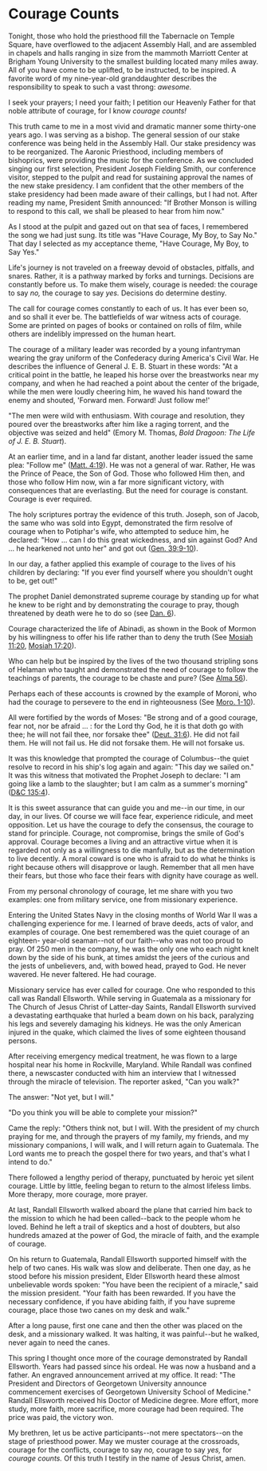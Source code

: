 # Courage Counts

Tonight, those who hold the priesthood fill the Tabernacle on Temple Square,
have overflowed to the adjacent Assembly Hall, and are assembled in chapels
and halls ranging in size from the mammoth Marriott Center at Brigham Young
University to the smallest building located many miles away. All of you have
come to be uplifted, to be instructed, to be inspired. A favorite word of my
nine-year-old granddaughter describes the responsibility to speak to such a
vast throng: _awesome._

I seek your prayers; I need your faith; I petition our Heavenly Father for
that noble attribute of courage, for I know _courage counts!_

This truth came to me in a most vivid and dramatic manner some thirty-one
years ago. I was serving as a bishop. The general session of our stake
conference was being held in the Assembly Hall. Our stake presidency was to be
reorganized. The Aaronic Priesthood, including members of bishoprics, were
providing the music for the conference. As we concluded singing our first
selection, President Joseph Fielding Smith, our conference visitor, stepped to
the pulpit and read for sustaining approval the names of the new stake
presidency. I am confident that the other members of the stake presidency had
been made aware of their callings, but I had not. After reading my name,
President Smith announced: "If Brother Monson is willing to respond to this
call, we shall be pleased to hear from him now."

As I stood at the pulpit and gazed out on that sea of faces, I remembered the
song we had just sung. Its title was "Have Courage, My Boy, to Say No." That
day I selected as my acceptance theme, "Have Courage, My Boy, to Say Yes."

Life's journey is not traveled on a freeway devoid of obstacles, pitfalls, and
snares. Rather, it is a pathway marked by forks and turnings. Decisions are
constantly before us. To make them wisely, courage is needed: the courage to
say _no,_ the courage to say _yes._ Decisions do determine destiny.

The call for courage comes constantly to each of us. It has ever been so, and
so shall it ever be. The battlefields of war witness acts of courage. Some are
printed on pages of books or contained on rolls of film, while others are
indelibly impressed on the human heart.

The courage of a military leader was recorded by a young infantryman wearing
the gray uniform of the Confederacy during America's Civil War. He describes
the influence of General J. E. B. Stuart in these words: "At a critical point
in the battle, he leaped his horse over the breastworks near my company, and
when he had reached a point about the center of the brigade, while the men
were loudly cheering him, he waved his hand toward the enemy and shouted,
'Forward men. Forward! Just follow me!'

"The men were wild with enthusiasm. With courage and resolution, they poured
over the breastworks after him like a raging torrent, and the objective was
seized and held" (Emory M. Thomas, _Bold Dragoon: The Life of J. E. B.
Stuart_).

At an earlier time, and in a land far distant, another leader issued the same
plea: "Follow me" ([Matt.
4:19](https://www.lds.org/scriptures/nt/matt/4.19?lang=eng#18)). He was not a
general of war. Rather, He was the Prince of Peace, the Son of God. Those who
followed Him then, and those who follow Him now, win a far more significant
victory, with consequences that are everlasting. But the need for courage is
constant. Courage is ever required.

The holy scriptures portray the evidence of this truth. Joseph, son of Jacob,
the same who was sold into Egypt, demonstrated the firm resolve of courage
when to Potiphar's wife, who attempted to seduce him, he declared: "How ... can
I do this great wickedness, and sin against God? And ... he hearkened not unto
her" and got out ([Gen.
39:9-10](https://www.lds.org/scriptures/ot/gen/39.9-10?lang=eng#8)).

In our day, a father applied this example of courage to the lives of his
children by declaring: "If you ever find yourself where you shouldn't ought to
be, get out!"

The prophet Daniel demonstrated supreme courage by standing up for what he
knew to be right and by demonstrating the courage to pray, though threatened
by death were he to do so (see [Dan.
6](https://www.lds.org/scriptures/ot/dan/6.title?lang=eng)).

Courage characterized the life of Abinadi, as shown in the Book of Mormon by
his willingness to offer his life rather than to deny the truth (See [Mosiah
11:20](https://www.lds.org/scriptures/bofm/mosiah/11.20?lang=eng#19), [Mosiah
17:20](https://www.lds.org/scriptures/bofm/mosiah/17.20?lang=eng#19)).

Who can help but be inspired by the lives of the two thousand stripling sons
of Helaman who taught and demonstrated the need of courage to follow the
teachings of parents, the courage to be chaste and pure? (See [Alma
56](https://www.lds.org/scriptures/bofm/alma/56.title?lang=eng)).

Perhaps each of these accounts is crowned by the example of Moroni, who had
the courage to persevere to the end in righteousness (See [Moro.
1-10](https://www.lds.org/scriptures/bofm/moro/1.title?lang=eng)).

All were fortified by the words of Moses: "Be strong and of a good courage,
fear not, nor be afraid ... : for the Lord thy God, he it is that doth go with
thee; he will not fail thee, nor forsake thee" ([Deut.
31:6](https://www.lds.org/scriptures/ot/deut/31.6?lang=eng#5)). He did not
fail them. He will not fail us. He did not forsake them. He will not forsake
us.

It was this knowledge that prompted the courage of Columbus--the quiet resolve
to record in his ship's log again and again: "This day we sailed on." It was
this witness that motivated the Prophet Joseph to declare: "I am going like a
lamb to the slaughter; but I am calm as a summer's morning" ([D&amp;C
135:4](https://www.lds.org/scriptures/dc-testament/dc/135.4?lang=eng#3)).

It is this sweet assurance that can guide you and me--in our time, in our day,
in our lives. Of course we will face fear, experience ridicule, and meet
opposition. Let us have the courage to defy the consensus, the courage to
stand for principle. Courage, not compromise, brings the smile of God's
approval. Courage becomes a living and an attractive virtue when it is
regarded not only as a willingness to die manfully, but as the determination
to live decently. A moral coward is one who is afraid to do what he thinks is
right because others will disapprove or laugh. Remember that all men have
their fears, but those who face their fears with dignity have courage as well.

From my personal chronology of courage, let me share with you two examples:
one from military service, one from missionary experience.

Entering the United States Navy in the closing months of World War II was a
challenging experience for me. I learned of brave deeds, acts of valor, and
examples of courage. One best remembered was the quiet courage of an eighteen-
year-old seaman--not of our faith--who was not too proud to pray. Of 250 men
in the company, he was the only one who each night knelt down by the side of
his bunk, at times amidst the jeers of the curious and the jests of
unbelievers, and, with bowed head, prayed to God. He never wavered. He never
faltered. He had courage.

Missionary service has ever called for courage. One who responded to this call
was Randall Ellsworth. While serving in Guatemala as a missionary for The
Church of Jesus Christ of Latter-day Saints, Randall Ellsworth survived a
devastating earthquake that hurled a beam down on his back, paralyzing his
legs and severely damaging his kidneys. He was the only American injured in
the quake, which claimed the lives of some eighteen thousand persons.

After receiving emergency medical treatment, he was flown to a large hospital
near his home in Rockville, Maryland. While Randall was confined there, a
newscaster conducted with him an interview that I witnessed through the
miracle of television. The reporter asked, "Can you walk?"

The answer: "Not yet, but I will."

"Do you think you will be able to complete your mission?"

Came the reply: "Others think not, but I will. With the president of my church
praying for me, and through the prayers of my family, my friends, and my
missionary companions, I will walk, and I will return again to Guatemala. The
Lord wants me to preach the gospel there for two years, and that's what I
intend to do."

There followed a lengthy period of therapy, punctuated by heroic yet silent
courage. Little by little, feeling began to return to the almost lifeless
limbs. More therapy, more courage, more prayer.

At last, Randall Ellsworth walked aboard the plane that carried him back to
the mission to which he had been called--back to the people whom he loved.
Behind he left a trail of skeptics and a host of doubters, but also hundreds
amazed at the power of God, the miracle of faith, and the example of courage.

On his return to Guatemala, Randall Ellsworth supported himself with the help
of two canes. His walk was slow and deliberate. Then one day, as he stood
before his mission president, Elder Ellsworth heard these almost unbelievable
words spoken: "You have been the recipient of a miracle," said the mission
president. "Your faith has been rewarded. If you have the necessary
confidence, if you have abiding faith, if you have supreme courage, place
those two canes on my desk and walk."

After a long pause, first one cane and then the other was placed on the desk,
and a missionary walked. It was halting, it was painful--but he walked, never
again to need the canes.

This spring I thought once more of the courage demonstrated by Randall
Ellsworth. Years had passed since his ordeal. He was now a husband and a
father. An engraved announcement arrived at my office. It read: "The President
and Directors of Georgetown University announce commencement exercises of
Georgetown University School of Medicine." Randall Ellsworth received his
Doctor of Medicine degree. More effort, more study, more faith, more
sacrifice, more courage had been required. The price was paid, the victory
won.

My brethren, let us be active participants--not mere spectators--on the stage
of priesthood power. May we muster courage at the crossroads, courage for the
conflicts, courage to say _no,_ courage to say _yes,_ for _courage counts._ Of
this truth I testify in the name of Jesus Christ, amen.

